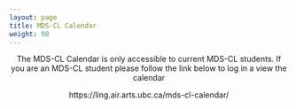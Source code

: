 ```yaml
---
layout: page
title: MDS-CL Calendar
weight: 98
---
```


<p style="text-align: center;">The MDS-CL Calendar is only accessible to current MDS-CL students. If you are an MDS-CL student please follow the link below to log in a view the calendar</p>

<p style="text-align: center;">https://ling.air.arts.ubc.ca/mds-cl-calendar/</p>

